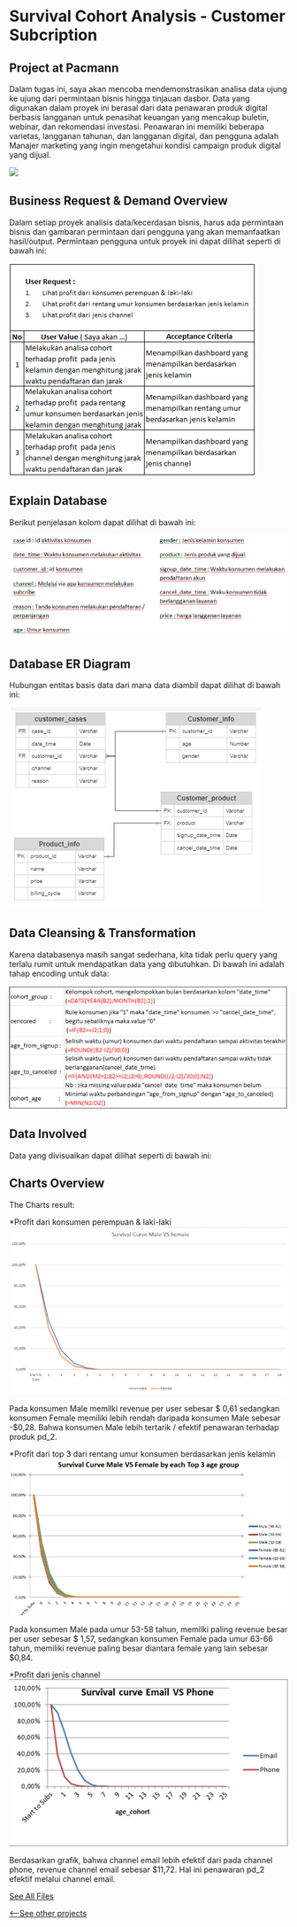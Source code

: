 # Survival Cohort Analysis - Customer Subcription

## Project at Pacmann
Dalam tugas ini, saya akan mencoba mendemonstrasikan analisa data ujung ke ujung dari permintaan bisnis hingga tinjauan dasbor. Data yang digunakan dalam proyek ini berasal dari data penawaran produk digital berbasis langganan untuk penasihat keuangan yang mencakup buletin, webinar, dan rekomendasi investasi. Penawaran ini memiliki beberapa varietas, langganan tahunan, dan langganan digital, dan pengguna adalah Manajer marketing yang ingin mengetahui kondisi campaign produk digital yang dijual.

![](https://www.kaggle.com/datasets/5181bcd48fba8c7499605c6bfe96a330eed508ecbdad865889871de8aa307c94)

## Business Request & Demand Overview
Dalam setiap proyek analisis data/kecerdasan bisnis, harus ada permintaan bisnis dan gambaran permintaan dari pengguna yang akan memanfaatkan hasil/output. Permintaan pengguna untuk proyek ini dapat dilihat seperti di bawah ini:

![](/images/bizreq.PNG )

## Explain Database
Berikut penjelasan kolom dapat dilihat di bawah ini:

![](/images/Explain.PNG)

## Database ER Diagram
Hubungan entitas basis data dari mana data diambil dapat dilihat di bawah ini:

![](/images/ERD.PNG)

## Data Cleansing & Transformation
Karena databasenya masih sangat sederhana, kita tidak perlu query yang terlalu rumit untuk mendapatkan data yang dibutuhkan. Di bawah ini adalah tahap encoding untuk data:

![](/images/penjelasan.PNG)

## Data Involved
Data yang divisualkan dapat dilihat seperti di bawah ini:


## Charts Overview
The Charts result:

*Profit dari konsumen perempuan & laki-laki
![](/images/p1.PNG)

Pada konsumen Male memilki revenue per user sebesar $ 0,61
sedangkan konsumen Female memiliki lebih rendah daripada konsumen Male sebesar -$0,28. Bahwa konsumen Male lebih tertarik / efektif penawaran terhadap produk pd_2.

*Profit dari top 3 dari rentang umur konsumen berdasarkan jenis kelamin
![](/images/p2.PNG)

Pada konsumen Male pada umur 53-58 tahun, memilki paling  revenue besar per user sebesar $ 1,57,
sedangkan konsumen Female pada umur 63-66 tahun, memiliki revenue paling besar diantara  female yang lain  sebesar $0,84.

*Profit dari jenis channel                                                                    
![](/images/p3.PNG)

Berdasarkan grafik, bahwa channel email lebih efektif dari pada channel phone, revenue channel email sebesar $11,72. Hal ini penawaran pd_2 efektif melalui channel email.

[See All Files](https://github.com/mzfuadi97/Cohort-Customer-Subscribtion)

[<--See other projects](https://mzfuadi97.github.io/#[object%20Object])
